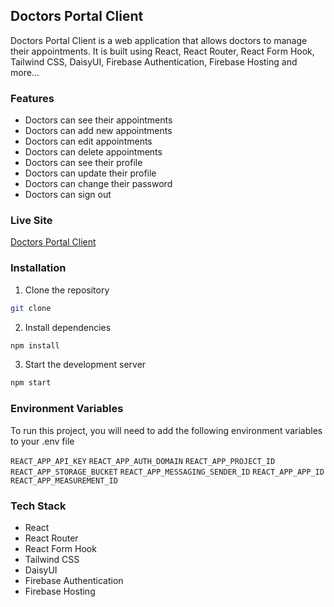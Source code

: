 ## Doctors Portal Client
Doctors Portal Client is a web application that allows doctors to manage their appointments. It is built using React, React Router, React Form Hook, Tailwind CSS, DaisyUI, Firebase Authentication, Firebase Hosting and more...


### Features
- Doctors can see their appointments
- Doctors can add new appointments
- Doctors can edit appointments
- Doctors can delete appointments
- Doctors can see their profile
- Doctors can update their profile
- Doctors can change their password
- Doctors can sign out

### Live Site
[Doctors Portal Client]()

### Installation
1. Clone the repository
```bash
git clone
```
2. Install dependencies
```bash
npm install
```
3. Start the development server
```bash
npm start
```

### Environment Variables
To run this project, you will need to add the following environment variables to your .env file

`REACT_APP_API_KEY`
`REACT_APP_AUTH_DOMAIN`
`REACT_APP_PROJECT_ID`
`REACT_APP_STORAGE_BUCKET`
`REACT_APP_MESSAGING_SENDER_ID`
`REACT_APP_APP_ID`
`REACT_APP_MEASUREMENT_ID`

### Tech Stack
- React
- React Router
- React Form Hook
- Tailwind CSS
- DaisyUI
- Firebase Authentication
- Firebase Hosting
